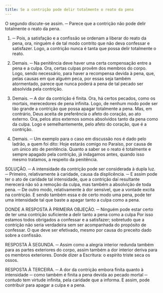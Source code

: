 ```yaml
---
title: Se a contrição pode delir totalmente o reato da pena
---
```


O segundo discute-se assim. ─ Parece que a contrição não pode delir totalmente o reato da pena.  

1. ─ Pois, a satisfação e a confissão se ordenam a liberar do reato da pena, ora, ninguém é de tal modo contrito que não deva confessar e satisfazer. Logo, a contrição nunca é tanta que possa delir totalmente o reato.  

2. Demais. ─ Na penitência deve haver uma certa compensação entre a pena e a culpa. Ora, certas culpas provêm dos membros do corpo. Logo, sendo necessário, para haver a recompensa devida à pena, que, pelas causas em que alguém peca, por essas seja também atormentado, parece que nunca poderá a pena de tal pecado ser absolvida pela contrição.  

3. Demais. ─ A dor da contrição é finita. Ora, há certos pecados, como os mortais, merecedores de pena infinita. Logo, de nenhum modo pode ser tão grande a contrição que possa apagar totalmente a pena.  Mas, em contrário, Deus aceita de preferência o afeto do coração, ao ato externo. Ora, pelos atos externos somos absolvidos tanto da pena como da culpa. Logo e semelhantemente, pelo afeto do coração, que é a contrição.  

2. Demais. ─ Um exemplo para o caso em discussão nos é dado pelo ladrão, a quem foi dito: Hoje estarás comigo no Paraíso, por causa de um único ato de penitência.  Quanto a saber se o reato é totalmente e sempre apagado pela contrição, já indagamos antes, quando isso mesmo tratamos, a respeito da penitência.  

SOLUÇÃO. ─ A intensidade da contrição pode ser considerada à dupla luz. ─ Primeiro, relativamente à caridade, causa da displicência. ─ E assim pode ter o ato de caridade tal intensidade, que a contrição daí resultante merecerá não só a remoção da culpa, mas também a absolvição de toda pena. ─ De outro modo, relativamente à dor sensível, que a vontade excita na contrição. E sendo também essa e de certo modo uma pena, pode ter uma intensidade tal que baste a apagar tanto a culpa como a pena.  

DONDE A RESPOSTA À PRIMEIRA OBJEÇÃO. ─ Ninguém pode estar certo de ter uma contrição suficiente a delir tanto a pena como a culpa Por isso estamos todos obrigados a confessar e a satisfazer; sobretudo que a contrição não seria verdadeira sem ser acompanhada do propósito de confessar. O que deve ser efetivado, mesmo por causa do preceito dado sobre a confissão.  

RESPOSTA À SEGUNDA. ─ Assim como a alegria interior redunda também para as partes exteriores do corpo, assim também a dor interior deriva para os membros exteriores. Donde dizer a Escritura: o espírito triste seca os ossos.  

RESPOSTA À TERCEIRA. ─ A dor da contrição embora finita quanto à intensidade ─ como também é finita a pena devida ao pecado mortal ─ contudo tem virtude infinita, pela caridade que a informa. E assim, pode contribuir para apagar a culpa e a pena.